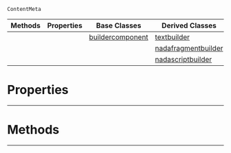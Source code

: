 `ContentMeta`

|Methods|Properties|Base Classes|Derived Classes|
|---|---|---|---|
| | |[buildercomponent](https://github.com/ZilchEngine/ZilchDocs/blob/master/code_reference/class_reference/buildercomponent.markdown)|[textbuilder](https://github.com/ZilchEngine/ZilchDocs/blob/master/code_reference/class_reference/textbuilder.markdown)|
| | | |[nadafragmentbuilder](https://github.com/ZilchEngine/ZilchDocs/blob/master/code_reference/class_reference/nadafragmentbuilder.markdown)|
| | | |[nadascriptbuilder](https://github.com/ZilchEngine/ZilchDocs/blob/master/code_reference/class_reference/nadascriptbuilder.markdown)|


 #  Properties


---  
 #  Methods


---  
 

 